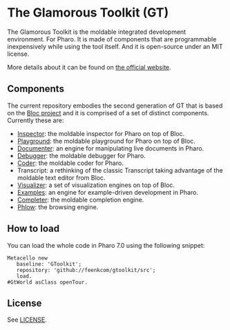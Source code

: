 # The Glamorous Toolkit (GT)
The Glamorous Toolkit is the moldable integrated development environment. For Pharo. It is made of components that are programmable inexpensively while using the tool itself. And it is open-source under an MIT license.

More details about it can be found on [the official website](https://feenk.com/gt).

## Components

The current repository embodies the second generation of GT that is based on the [Bloc project](https://github.com/pharo-graphics/Bloc) and it is comprised of a set of distinct components. Currently these are:
- [Inspector](https://github.com/feenkcom/gtoolkit-inspector): the moldable inspector for Pharo on top of Bloc.
- [Playground](https://github.com/feenkcom/gtoolkit-playground): the moldable playground for Pharo on top of Bloc.
- [Documenter](https://github.com/feenkcom/gtoolkit-documenter): an engine for manipulating live documents in Pharo.
- [Debugger](https://github.com/feenkcom/gtoolkit-debugger): the moldable debugger for Pharo.
- [Coder](https://github.com/feenkcom/gtoolkit-coder): the moldable coder for Pharo.
- Transcript: a rethinking of the classic Transcript taking advantage of the moldable text editor from Bloc.
- [Visualizer](https://github.com/feenkcom/gtoolkit-visualizer): a set of visualization engines on top of Bloc.
- [Examples](https://github.com/feenkcom/gtoolkit-examples): an engine for example-driven development in Pharo.
- [Completer](https://github.com/feenkcom/gtoolkit-completer): the moldable completion engine.
- [Phlow](https://github.com/feenkcom/gtoolkit-phlow): the browsing engine.


## How to load

You can load the whole code in Pharo 7.0 using the following snippet:

```
Metacello new
   baseline: 'GToolkit';
   repository: 'github://feenkcom/gtoolkit/src';
   load.
#GtWorld asClass openTour.
```

## License

See [LICENSE](LICENSE).
